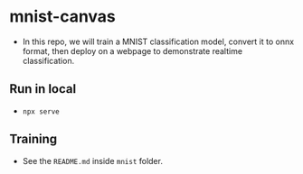 # mnist-canvas

- In this repo, we will train a MNIST classification model, convert it to onnx format, then deploy on a webpage to demonstrate realtime classification.

## Run in local

- `npx serve`

## Training

- See the `README.md` inside `mnist` folder.
